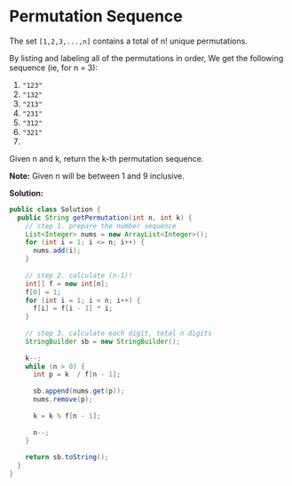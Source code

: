 # Permutation Sequence

The set `[1,2,3,...,n]` contains a total of n! unique permutations.

By listing and labeling all of the permutations in order,
We get the following sequence (ie, for n = 3):

1. `"123"`
2. `"132"`
3. `"213"`
4. `"231"`
5. `"312"`
6. `"321"`
7. 
Given n and k, return the k-th permutation sequence.

**Note:** Given n will be between 1 and 9 inclusive.

**Solution:**
```java
public class Solution {
  public String getPermutation(int n, int k) {
    // step 1. prepare the number sequence
    List<Integer> nums = new ArrayList<Integer>();
    for (int i = 1; i <= n; i++) {
      nums.add(i);
    }
        
    // step 2. calculate (n-1)!
    int[] f = new int[n];
    f[0] = 1;
    for (int i = 1; i < n; i++) {
      f[i] = f[i - 1] * i; 
    }
        
    // step 3. calculate each digit, total n digits
    StringBuilder sb = new StringBuilder();
        
    k--;
    while (n > 0) {
      int p = k  / f[n - 1];
            
      sb.append(nums.get(p));
      nums.remove(p);
            
      k = k % f[n - 1];
            
      n--;
    }
        
    return sb.toString();
  }
}
```